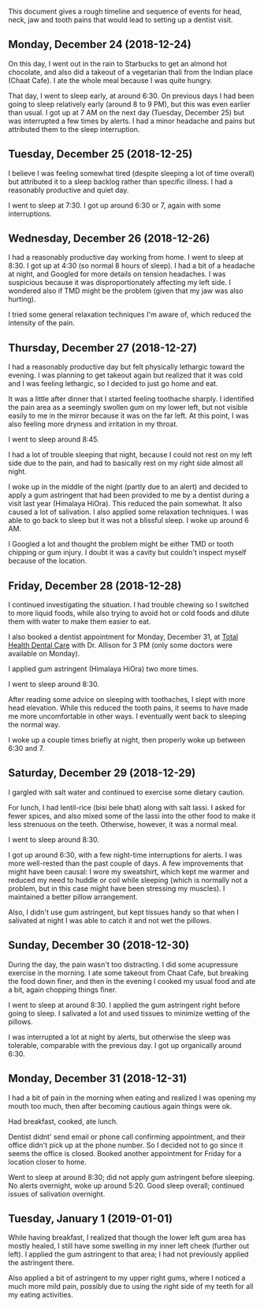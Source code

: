 This document gives a rough timeline and sequence of events for head,
neck, jaw and tooth pains that would lead to setting up a dentist
visit.

## Monday, December 24 (2018-12-24)

On this day, I went out in the rain to Starbucks to get an almond hot
chocolate, and also did a takeout of a vegetarian thali from the
Indian place (Chaat Cafe). I ate the whole meal because I was quite hungry.

That day, I went to sleep early, at around 6:30. On previous days I
had been going to sleep relatively early (around 8 to 9 PM), but this
was even earlier than usual. I got up at 7 AM on the next day
(Tuesday, December 25) but was interrupted a few times by alerts. I
had a minor headache and pains but attributed them to the sleep
interruption.

## Tuesday, December 25 (2018-12-25)

I believe I was feeling somewhat tired (despite sleeping a lot of time
overall) but attributed it to a sleep backlog rather than specific
illness. I had a reasonably productive and quiet day.

I went to sleep at 7:30. I got up around 6:30 or 7, again with some
interruptions.

## Wednesday, December 26 (2018-12-26)

I had a reasonably productive day working from home. I went to sleep
at 8:30. I got up at 4:30 (so normal 8 hours of sleep). I had a bit of
a headache at night, and Googled for more details on tension
headaches. I was suspicious because it was disproportionately
affecting my left side. I wondered also if TMD might be the problem
(given that my jaw was also hurting).

I tried some general relaxation techniques I'm aware of, which reduced
the intensity of the pain.

## Thursday, December 27 (2018-12-27)

I had a reasonably productive day but felt physically lethargic toward
the evening. I was planning to get takeout again but realized that it
was cold and I was feeling lethargic, so I decided to just go home and
eat.

It was a little after dinner that I started feeling toothache
sharply. I identified the pain area as a seemingly swollen gum on my
lower left, but not visible easily to me in the mirror because it was
on the far left. At this point, I was also feeling more dryness and
irritation in my throat.

I went to sleep around 8:45.

I had a lot of trouble sleeping that night, because I could not rest
on my left side due to the pain, and had to basically rest on my right
side almost all night.

I woke up in the middle of the night (partly due to an alert) and
decided to apply a gum astringent that had been provided to me by a
dentist during a visit last year (Himalaya HiOra). This reduced the
pain somewhat. It also caused a lot of salivation. I also applied some
relaxation techniques. I was able to go back to sleep but it was not a
blissful sleep. I woke up around 6 AM.

I Googled a lot and thought the problem might be either TMD or tooth
chipping or gum injury. I doubt it was a cavity but couldn't inspect
myself because of the location.

## Friday, December 28 (2018-12-28)

I continued investigating the situation. I had trouble chewing so I
switched to more liquid foods, while also trying to avoid hot or cold
foods and dilute them with water to make them easier to eat.

I also booked a dentist appointment for Monday, December 31, at [Total
Health Dental Care](https://www.totalhealthdentalcare.com) with
Dr. Allison for 3 PM (only some doctors were available on Monday).

I applied gum astringent (Himalaya HiOra) two more times.

I went to sleep around 8:30.

After reading some advice on sleeping with toothaches, I slept with more
head elevation. While this reduced the tooth pains, it seems to have
made me more uncomfortable in other ways. I eventually went back to
sleeping the normal way.

I woke up a couple times briefly at night, then properly woke up
between 6:30 and 7.

## Saturday, December 29 (2018-12-29)

I gargled with salt water and continued to exercise some dietary
caution.

For lunch, I had lentil-rice (bisi bele bhat) along with salt lassi. I
asked for fewer spices, and also mixed some of the lassi into the
other food to make it less strenuous on the teeth. Otherwise, however,
it was a normal meal.

I went to sleep around 8:30.

I got up around 6:30, with a few night-time interruptions for
alerts. I was more well-rested than the past couple of days. A few
improvements that might have been causal: I wore my sweatshirt, which
kept me warmer and reduced my need to huddle or coil while sleeping
(which is normally not a problem, but in this case might have been
stressing my muscles). I maintained a better pillow arrangement.

Also, I didn't use gum astringent, but kept tissues handy so that when
I salivated at night I was able to catch it and not wet the pillows.

## Sunday, December 30 (2018-12-30)

During the day, the pain wasn't too distracting. I did some
acupressure exercise in the morning. I ate some takeout from Chaat
Cafe, but breaking the food down finer, and then in the evening I
cooked my usual food and ate a bit, again chopping things finer.

I went to sleep at around 8:30. I applied the gum astringent right
before going to sleep. I salivated a lot and used tissues to minimize
wetting of the pillows.

I was interrupted a lot at night by alerts, but otherwise the sleep
was tolerable, comparable with the previous day. I got up organically
around 6:30.

## Monday, December 31 (2018-12-31)

I had a bit of pain in the morning when eating and realized I was
opening my mouth too much, then after becoming cautious again things
were ok.

Had breakfast, cooked, ate lunch.

Dentist didnt' send email or phone call confirming appointment, and
their office didn't pick up at the phone number. So I decided not to
go since it seems the office is closed. Booked another appointment for
Friday for a location closer to home.

Went to sleep at around 8:30; did not apply gum astringent before
sleeping. No alerts overnight, woke up around 5:20. Good sleep
overall; continued issues of salivation overnight.

## Tuesday, January 1 (2019-01-01)

While having breakfast, I realized that though the lower left gum area
has mostly healed, I still have some swelling in my inner left cheek
(further out left). I applied the gum astringent to that area; I had
not previously applied the astringent there.

Also applied a bit of astringent to my upper right gums, where I
noticed a much more mild pain, possibly due to using the right side of
my teeth for all my eating activities.

